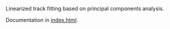 Linearized track fitting based on principal components analysis.

Documentation in [index.html](LinearizedTrackFit/doc/html/index.html).
